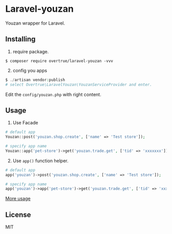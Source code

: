# Laravel-youzan

Youzan wrapper for Laravel.

## Installing

1. require package.
```shell
$ composer require overtrue/laravel-youzan -vvv
```

2. config you apps 

```php
$ ./artisan vendor:publish 
# select Overtrue\LaravelYouzan\YouzanServiceProvider and enter.
```

Edit the `config/youzan.php` with right content.

## Usage

1. Use Facade

```php
# default app
Youzan::post('youzan.shop.create', ['name' => 'Test store']);

# specify app name
Youzan::app('pet-store')->get('youzan.trade.get', ['tid' => 'xxxxxxx']);
```

2. Use `app()` function helper.

```php
# default app
app('youzan')->post('youzan.shop.create', ['name' => 'Test store']);

# specify app name
app('youzan')->app('pet-store')->get('youzan.trade.get', ['tid' => 'xxxxxxx']);
```

[More usage](https://github.com/overtrue/youzan)

## License

MIT
